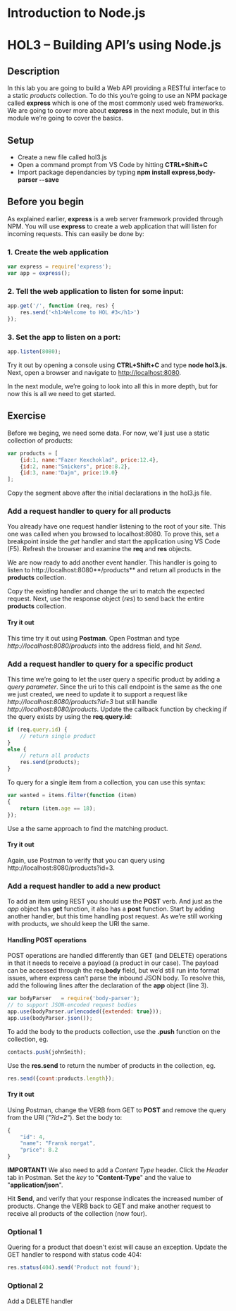 # Introduction to Node.js
# HOL3 – Building API’s using Node.js
## Description
In this lab you are going to build a Web API providing a RESTful interface to a static *products* collection. To do this you’re going to use an NPM package called **express** which is one of the most commonly used web frameworks. We are going to cover more about **express** in the next module, but in this module we’re going to cover the basics.
## Setup
* Create a new file called hol3.js
* Open a command prompt from VS Code by hitting **CTRL+Shift+C**
* Import package dependancies by typing **npm install express,body-parser --save**

## Before you begin
As explained earlier, **express** is a web server framework provided through NPM. You will use **express** to create a web application that will listen for incoming requests. This can easily be done by:
### 1.	Create the web application
```js
var express = require('express');
var app = express();
```
### 2.	Tell the web application to listen for some input:
```js
app.get('/', function (req, res) {
    res.send('<h1>Welcome to HOL #3</h1>')
});
```
### 3.	Set the app to listen on a port:
```js
app.listen(8080);
```
Try it out by opening a console using **CTRL+Shift+C** and type **node hol3.js**. Next, open a browser and navigate to [http://localhost:8080](http://localhost:8080).

In the next module, we’re going to look into all this in more depth, but for now this is all we need to get started.

## Exercise
Before we beging, we need some data. For now, we'll just use a static collection of products:
```js
var products = [
    {id:1, name:"Fazer Kexchoklad", price:12.4},
    {id:2, name:"Snickers", price:8.2},
    {id:3, name:"Dajm", price:19.0}
];
```
Copy the segment above after the initial declarations in the hol3.js file.

### Add a request handler to query for all products
You already have one request handler listening to the root of your site. This one was called when you browsed to localhost:8080. To prove this, set a breakpoint inside the *get* handler and start the application using VS Code (F5). Refresh the browser and examine the **req** and **res** objects.

We are now ready to add another event handler. This handler is going to listen to http://localhost:8080**/products** and return all products in the **products** collection. 

Copy the existing handler and change the uri to match the expected request.
Next, use the response object (*res*) to send back the entire **products** collection.

#### Try it out
This time try it out using **Postman**. Open Postman and type *http://localhost:8080/products* into the address field, and hit *Send*.

### Add a request handler to query for a specific product
This time we’re going to let the user query a specific product by adding a *query parameter*. Since the uri to this call endpoint is the same as the one we just created, we need to update it to support a request like *http://localhost:8080/products?id=3* but still handle *http://localhost:8080/products*. 
Update the callback function by checking if the query exists by using the **req.query.id**:
```js
if (req.query.id) {
    // return single product
}
else {
    // return all products
    res.send(products);
}
```
To query for a single item from a collection, you can use this syntax:
```js
var wanted = items.filter(function (item)
{
    return (item.age == 18);
});
```
Use a the same approach to find the matching product.

#### Try it out
Again, use Postman to verify that you can query using http://localhost:8080/products?id=3.

### Add a request handler to add a new product
To add an item using REST you should use the **POST** verb. And just as the *app* object has **get** function, it also has a **post** function. 
Start by adding another handler, but this time handling post request. As we’re still working with products, we should keep the URI the same.
#### Handling POST operations
POST operations are handled differently than GET (and DELETE) operations in that it needs to receive a payload (a product in our case). The payload can be accessed through the req.**body** field, but we’d still run into format issues, where express can’t parse the inbound JSON body. To resolve this, add the following lines after the declaration of the **app** object (line 3).

```js
var bodyParser   = require('body-parser');
// to support JSON-encoded request bodies
app.use(bodyParser.urlencoded({extended: true}));
app.use(bodyParser.json());
```
To add the body to the products collection, use the **.push** function on the collection, eg.
```js
contacts.push(johnSmith);
```
Use the **res.send** to return the number of products in the collection, eg.
```js
res.send({count:products.length});
```

#### Try it out
Using Postman, change the VERB from GET to **POST** and remove the query from the URI (*"?id=2"*). Set the body to:
```js
{
    "id": 4,
    "name": "Fransk norgat",
    "price": 8.2
}
```
**IMPORTANT!** We also need to add a *Content Type* header. Click the *Header* tab in Postman. Set the *key* to "**Content-Type**" and the value to "**application/json**".

Hit **Send**, and verify that your response indicates the increased number of products. Change the VERB back to GET and make another request to receive all products of the collection (now four). 

### Optional 1
Quering for a product that doesn't exist will cause an exception. Update the GET handler to respond with status code 404:
```js
res.status(404).send('Product not found');
```
### Optional 2
Add a DELETE handler 
